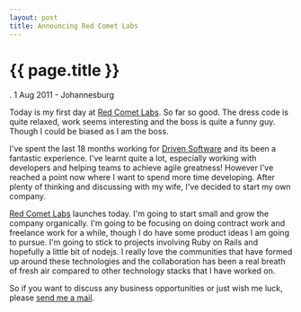 ```yaml
---
layout: post
title: Announcing Red Comet Labs
---
```


{{ page.title }}
================

<p id="meta" class="meta"> . 1 Aug 2011 - Johannesburg </p>

Today is my first day at [Red Comet Labs](http://www.redcometlabs.com). So far so good. The dress code is quite relaxed, work seems interesting and the boss is quite a funny guy. Though I could be biased as I am the boss. 

I've spent the last 18 months working for [Driven Software](http://www.drivensoftware.net) and its been a fantastic experience.
I've learnt quite a lot, especially working with developers and helping teams to achieve agile greatness! 
However I've reached a point now where I want to spend more time developing. After plenty of thinking and discussing with my wife, I've decided to start my own company. 

[Red Comet Labs](http://www.redcometlabs.com) launches today. I'm going to start small and grow the company organically. I'm going to be focusing on doing contract work and freelance work for a while, though I do have some product ideas I am going to pursue. I'm going to stick to projects involving Ruby on Rails and hopefully a little bit of nodejs. I really love the communities that have formed up around these technologies and the collaboration has been a real breath of fresh air compared to other technology stacks that I have worked on. 

So if you want to discuss any business opportunities or just wish me luck, please <a href="mailto:info@redcometlabs.com"> send me a mail</a>.




